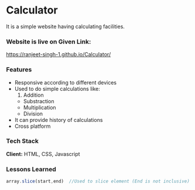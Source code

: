 
# Calculator

It is a simple website having calculating facilities.


### Website is live on Given Link:
https://ranjeet-singh-1.github.io/Calculator/ 


### Features

- Responsive according to different devices
- Used to do simple calculations like:
  1. Addition
  - Substraction
  - Multiplication
  - Division
- It can provide history of calculations 
- Cross platform


### Tech Stack

**Client:** HTML, CSS, Javascript



### Lessons Learned

```Javascript
array.slice(start,end)  //Used to slice element (End is not inclusive)
```

